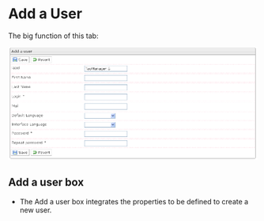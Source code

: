 <!--
author:
    - 'Jérôme Bogaerts'
created_at: '2011-04-22 09:50:44'
updated_at: '2013-03-13 14:36:27'
tags:
    - Processes
-->

Add a User
==========

The big function of this tab:

![](../resources/addauser-tab.png)

Add a user box
--------------

-   The Add a user box integrates the properties to be defined to create a new user.


